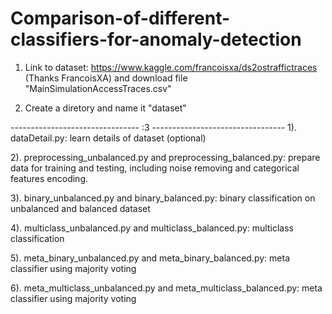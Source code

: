 # Comparison-of-different-classifiers-for-anomaly-detection
1. Link to dataset: https://www.kaggle.com/francoisxa/ds2ostraffictraces (Thanks FrancoisXA) and download file "MainSimulationAccessTraces.csv"

2. Create a diretory and name it "dataset"

-------------------------------- :3 ---------------------------------
1). dataDetail.py: learn details of dataset (optional)

2). preprocessing_unbalanced.py and preprocessing_balanced.py: prepare data for training and testing, including noise removing and categorical features encoding.

3). binary_unbalanced.py and binary_balanced.py: binary classification on unbalanced and balanced dataset 

4). multiclass_unbalanced.py and multiclass_balanced.py: multiclass classification

5). meta_binary_unbalanced.py and meta_binary_balanced.py: meta classifier using majority voting

6). meta_multiclass_unbalanced.py and meta_multiclass_balanced.py: meta classifier using majority voting
